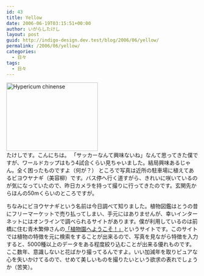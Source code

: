```yaml
---
id: 43
title: Yellow
date: 2006-06-19T03:15:51+00:00
author: いがらしたけし
layout: post
guid: http://indigo-design.dev.test/blog/2006/06/yellow/
permalink: /2006/06/yellow/
categories:
  - 日々
tags:
  - 日々
---
```

<a href="http://www.flickr.com/photos/takeshi81/169729392/" title="Photo Sharing"><img src="http://static.flickr.com/78/169729392_87f474fe8e_m.jpg" width="240" height="180" alt="Hypericum chinense" border="0" /></a><br />
たけしです。こんにちは。
「サッカーなんて興味ないね」なんて思ってきた僕ですが、ワールドカップはもう4試合くらい見ちゃいました。結局興味あるじゃん。全く困ったものですよ（何が？）
ところで写真は近所の駐車場に植えてあるビヨウヤナギ（美容柳）です。バス停へ行く道すがら、きれいに咲いているのが気になっていたので、昨日カメラを持って撮りに行ってきたのです。玄関先からほんの50mくらいのところですが。

<!--more-->
ちなみにビヨウヤナギという名前は今日調べて知りました。植物図鑑はとうの昔にフリーマーケットで売り払ってしまい、手元にはありませんが、幸いインターネットにはオンラインで調べられるサイトがあります。僕が利用しているのは前橋に住む青木繁伸さんの<a href="http://aoki2.si.gunma-u.ac.jp/BotanicalGarden/BotanicalGarden-F.html" target="_blank">「植物園へようこそ！」</a>というサイトです。このサイトでは植物の特徴を元に検索をすることが出来るので、写真を見ながら特徴を入力すると、5000種以上のデータをある程度絞り込むことが出来る優れものです。
ここ数年、意識しないと花ばかり撮ってるんですよ。いい加減年を取りピュアな心を失いかけてるので、せめて美しいものを撮りたいという欲求の表れでしょうか（苦笑）。